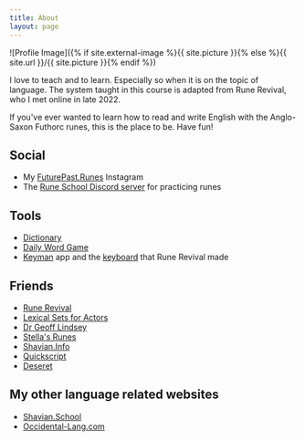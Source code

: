 ```yaml
---
title: About
layout: page
---
```

![Profile Image]({% if site.external-image %}{{ site.picture }}{% else %}{{ site.url }}/{{ site.picture }}{% endif %})



I love to teach and to learn. Especially so when it is on the topic of language. The system taught in this course is adapted from Rune Revival, who I met online in late 2022.

If you've ever wanted to learn how to read and write English with the Anglo-Saxon Futhorc runes, this is the place to be. Have fun!

<h2>Social</h2>

- My [FuturePast.Runes](https://www.instagram.com/futurepast.runes/) Instagram
- The [Rune School Discord server](https://discord.gg/BThW4fxAwN) for practicing runes

<h2>Tools</h2>

- [Dictionary](https://rune.school/dictionary)
- [Daily Word Game](https://rune.school/game)
- [Keyman](https://keyman.com/) app and the [keyboard](https://keyman.com/keyboards/runeboard) that Rune Revival made

<h2>Friends</h2>

- [Rune Revival](https://www.youtube.com/@LearnRunes)
- [Lexical Sets for Actors](https://ecampusontario.pressbooks.pub/lexicalsets/chapter/introduction-2/)
- [Dr Geoff Lindsey](https://www.youtube.com/@DrGeoffLindsey)
- [Stella's Runes](https://rentry.co/merunes)
- [Shavian.Info](https://shavian.info)
- [Quickscript](https://en.wikipedia.org/wiki/Quikscript)
- [Deseret](https://en.wikipedia.org/wiki/Deseret_alphabet)

<h2>My other language related websites</h2>

- [Shavian.School](https://shavian.school)
- [Occidental-Lang.com](https://occidental-lang.com/)
